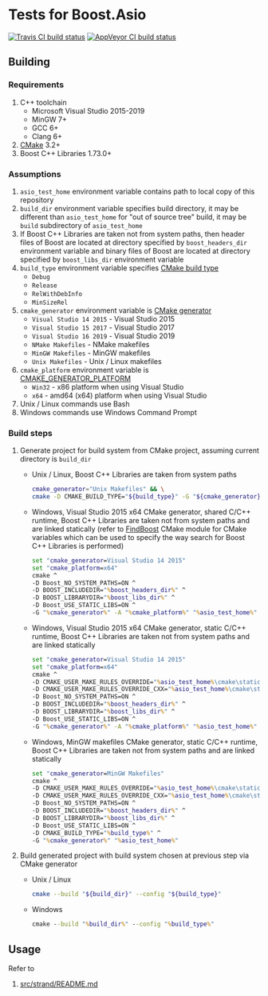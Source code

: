 # Tests for Boost.Asio

[![Travis CI build status](https://travis-ci.org/mabrarov/asio_test.svg?branch=master)](https://travis-ci.org/mabrarov/asio_test) [![AppVeyor CI build status](https://ci.appveyor.com/api/projects/status/7avx0sy3ec3d4eq5/branch/master?svg=true)](https://ci.appveyor.com/project/mabrarov/asio-test)  

## Building

### Requirements

1. C++ toolchain
   * Microsoft Visual Studio 2015-2019
   * MinGW 7+
   * GCC 6+
   * Clang 6+
1. [CMake](https://cmake.org/) 3.2+
1. Boost C++ Libraries 1.73.0+

### Assumptions

1. `asio_test_home` environment variable contains path to local copy of
   this repository
1. `build_dir` environment variable specifies build directory, 
   it may be different than `asio_test_home` for "out of source tree" build, 
   it may be `build` subdirectory of `asio_test_home`
1. If Boost C++ Libraries are taken not from system paths, then header files of
   Boost are located at directory specified by `boost_headers_dir` environment
   variable and binary files of Boost are located at directory specified by
   `boost_libs_dir` environment variable
1. `build_type` environment variable specifies [CMake build type](https://cmake.org/cmake/help/latest/variable/CMAKE_BUILD_TYPE.html)
   * `Debug`
   * `Release`
   * `RelWithDebInfo`
   * `MinSizeRel`
1. `cmake_generator` environment variable is [CMake generator](https://cmake.org/cmake/help/latest/manual/cmake-generators.7.html)
   * `Visual Studio 14 2015` - Visual Studio 2015
   * `Visual Studio 15 2017` - Visual Studio 2017
   * `Visual Studio 16 2019` - Visual Studio 2019
   * `NMake Makefiles` - NMake makefiles
   * `MinGW Makefiles` - MinGW makefiles
   * `Unix Makefiles` - Unix / Linux makefiles
1. `cmake_platform` environment variable is [CMAKE_GENERATOR_PLATFORM](https://cmake.org/cmake/help/latest/variable/CMAKE_GENERATOR_PLATFORM.html)
   * `Win32` - x86 platform when using Visual Studio
   * `x64` - amd64 (x64) platform when using Visual Studio
1. Unix / Linux commands use Bash
1. Windows commands use Windows Command Prompt

### Build steps

1. Generate project for build system from CMake project,
   assuming current directory is `build_dir`

   * Unix / Linux, Boost C++ Libraries are taken from system paths

     ```bash
     cmake_generator="Unix Makefiles" && \
     cmake -D CMAKE_BUILD_TYPE="${build_type}" -G "${cmake_generator}" "${asio_test_home}"
     ```

   * Windows, Visual Studio 2015 x64 CMake generator, shared C/C++ runtime,
     Boost C++ Libraries are taken not from system paths and are linked
     statically (refer to
     [FindBoost](http://www.cmake.org/cmake/help/latest/module/FindBoost.html?highlight=findboost)
     CMake module for CMake variables which can be used to specify the way
     search for Boost C++ Libraries is performed)

     ```cmd
     set "cmake_generator=Visual Studio 14 2015"
     set "cmake_platform=x64"
     cmake ^
     -D Boost_NO_SYSTEM_PATHS=ON ^
     -D BOOST_INCLUDEDIR="%boost_headers_dir%" ^
     -D BOOST_LIBRARYDIR="%boost_libs_dir%" ^
     -D Boost_USE_STATIC_LIBS=ON ^
     -G "%cmake_generator%" -A "%cmake_platform%" "%asio_test_home%"
     ```

   * Windows, Visual Studio 2015 x64 CMake generator, static C/C++ runtime,
     Boost C++ Libraries are taken not from system paths and are linked
     statically

     ```cmd
     set "cmake_generator=Visual Studio 14 2015"
     set "cmake_platform=x64"
     cmake ^
     -D CMAKE_USER_MAKE_RULES_OVERRIDE="%asio_test_home%\cmake\static_c_runtime_overrides.cmake" ^
     -D CMAKE_USER_MAKE_RULES_OVERRIDE_CXX="%asio_test_home%\cmake\static_cxx_runtime_overrides.cmake" ^
     -D Boost_NO_SYSTEM_PATHS=ON ^
     -D BOOST_INCLUDEDIR="%boost_headers_dir%" ^
     -D BOOST_LIBRARYDIR="%boost_libs_dir%" ^
     -D Boost_USE_STATIC_LIBS=ON ^
     -G "%cmake_generator%" -A "%cmake_platform%" "%asio_test_home%"
     ```

   * Windows, MinGW makefiles CMake generator, static C/C++ runtime,
     Boost C++ Libraries are taken not from system paths and are linked
     statically

     ```cmd
     set "cmake_generator=MinGW Makefiles"
     cmake ^
     -D CMAKE_USER_MAKE_RULES_OVERRIDE="%asio_test_home%\cmake\static_c_runtime_overrides.cmake" ^
     -D CMAKE_USER_MAKE_RULES_OVERRIDE_CXX="%asio_test_home%\cmake\static_cxx_runtime_overrides.cmake" ^
     -D Boost_NO_SYSTEM_PATHS=ON ^
     -D BOOST_INCLUDEDIR="%boost_headers_dir%" ^
     -D BOOST_LIBRARYDIR="%boost_libs_dir%" ^
     -D Boost_USE_STATIC_LIBS=ON ^
     -D CMAKE_BUILD_TYPE="%build_type%" ^
     -G "%cmake_generator%" "%asio_test_home%"
     ```

1. Build generated project with build system chosen at previous step via CMake generator

   * Unix / Linux

     ```bash
     cmake --build "${build_dir}" --config "${build_type}"
     ```

   * Windows

     ```cmd
     cmake --build "%build_dir%" --config "%build_type%"
     ```

## Usage

Refer to

1. [src/strand/README.md](src/strand/README.md)
